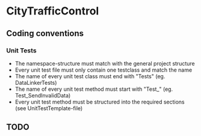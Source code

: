 # CityTrafficControl

## Coding conventions

### Unit Tests
- The namespace-structure must match with the general project structure
- Every unit test file must only contain one testclass and match the name
- The name of every unit test class must end with "Tests" (eg. DataLinkerTests)
- The name of every unit test method must start with "Test_" (eg. Test_SendInvalidData)
- Every unit test method must be structured into the required sections (see UnitTestTemplate-file)

## TODO
